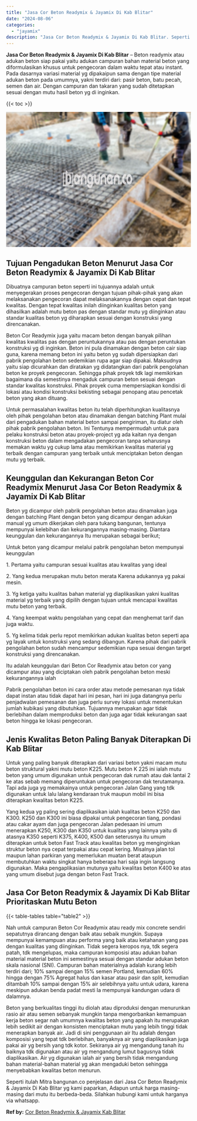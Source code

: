 ```yaml
---
title: "Jasa Cor Beton Readymix & Jayamix Di Kab Blitar"
date: "2024-08-06"
categories: 
  - "jayamix"
description: "Jasa Cor Beton Readymix & Jayamix Di Kab Blitar. Seperti itulah Mitra bangunan.co penjelasan dari Jasa Cor Beton Readymix & Jayamix Di Kab Blitar yg kami pap..."
---
```


**Jasa Cor Beton Readymix & Jayamix Di Kab Blitar** – Beton readymix atau adukan beton siap pakai yaitu adukan campuran bahan material beton yang diformulasikan khusus untuk pengecoran dalam waktu tepat atau instant. Pada dasarnya variasi material yg dipakaipun sama dengan tipe material adukan beton pada umumnya, yakni terdiri dari: pasir beton, batu pecah, semen dan air. Dengan campuran dan takaran yang sudah ditetapkan sesuai dengan mutu hasil beton yg di inginkan.

{{< toc >}}

![Jasa Cor Beton Readymix & Jayamix Di Kab Blitar](/images/jasa-cor-readymix-56.png)

## Tujuan Pengadukan Beton Menurut Jasa Cor Beton Readymix & Jayamix Di Kab Blitar

Dibuatnya campuran beton seperti ini tujuannya adalah untuk menyegerakan proses pengecoran dengan tujuan pihak-pihak yang akan melaksanakan pengecoran dapat melaksanakannya dengan cepat dan tepat kwalitas. Dengan tepat kwalitas inilah diinginkan kualitas beton yang dihasilkan adalah mutu beton pas dengan standar mutu yg diinginkan atau standar kualitas beton yg diharapkan sesuai dengan konstruksi yang direncanakan.

Beton Cor Readymix juga yaitu macam beton dengan banyak pilihan kwalitas kwalitas pas dengan peruntukannya atau pas dengan peruntukan konstruksi yg di inginkan. Beton ini pula dinamakan dengan beton cair siap guna, karena memang beton ini yaitu beton yg sudah dipersiapkan dari pabrik pengolahan beton sedemikian rupa agar siap dipakai. Maksudnya yaitu siap dicurahkan dan diratakan yg didatangkan dari pabrik pengolahan beton ke proyek pengecoran. Sehingga pihak proyek tdk lagi memikirkan bagaimana dia semestinya mengaduk campuran beton sesuai dengan standar kwalitas konstruksi. Pihak proyek cuma mempersiapkan kondisi di lokasi atau kondisi konstruksi bekisting sebagai penopang atau pencetak beton yang akan dituang.

Untuk permasalahan kwalitas beton itu telah diperhitungkan kualitasnya oleh pihak pengolahan beton atau dinamakan dengan batching Plant mulai dari pengadukan bahan material beton sampai pengiriman, itu diatur oleh pihak pabrik pengolahan beton. Ini Tentunya mempermudah untuk para pelaku konstruksi beton atau proyek-project yg ada kaitan nya dengan konstruksi beton dalam mengadakan pengecoran tanpa seharusnya memakan waktu yg cukup lama atau memikirkan kwalitas material yg terbaik dengan campuran yang terbaik untuk menciptakan beton dengan mutu yg terbaik.

## Keunggulan dan Kekurangan Beton Cor Readymix Menurut Jasa Cor Beton Readymix & Jayamix Di Kab Blitar

Beton yg dicampur oleh pabrik pengolahan beton atau dinamakan juga dengan batching Plant dengan beton yang dicampur dengan adukan manual yg umum dikerjakan oleh para tukang bangunan, tentunya mempunyai kelebihan dan kekurangannya masing-masing. Diantara keunggulan dan kekurangannya Itu merupakan sebagai berikut;

Untuk beton yang dicampur melalui pabrik pengolahan beton mempunyai keunggulan

1\. Pertama yaitu campuran sesuai kualitas atau kwalitas yang ideal

2\. Yang kedua merupakan mutu beton merata Karena adukannya yg pakai mesin.

3\. Yg ketiga yaitu kualitas bahan material yg diaplikasikan yakni kualitas material yg terbaik yang dipilih dengan tujuan untuk mencapai kwalitas mutu beton yang terbaik.

4\. Yang keempat waktu pengolahan yang cepat dan menghemat tarif dan juga waktu.

5\. Yg kelima tidak perlu repot memikirkan adukan kualitas beton seperti apa yg layak untuk konstruksi yang sedang dibangun. Karena pihak dari pabrik pengolahan beton sudah mencampur sedemikian rupa sesuai dengan target konstruksi yang direncanakan.

Itu adalah keunggulan dari Beton Cor Readymix atau beton cor yang dicampur atau yang diciptakan oleh pabrik pengolahan beton meski kekurangannya ialah

Pabrik pengolahan beton ini cara order atau metode pemesanan nya tidak dapat instan atau tidak dapat hari ini pesan, hari ini juga datangnya perlu penjadwalan pemesanan dan juga perlu survey lokasi untuk menentukan jumlah kubikasi yang dibutuhkan. Tujuannya merupakan agar tidak berlebihan dalam memproduksi beton dan juga agar tidak kekurangan saat beton hingga ke lokasi pengecoran.

## Jenis Kwalitas Beton Paling Banyak Diterapkan Di Kab Blitar

Untuk yang paling banyak diterapkan dari variasi beton yakni macam mutu beton struktural yakni mutu beton K225. Mutu beton K 225 ini ialah mutu beton yang umum digunakan untuk pengecoran dak rumah atau dak lantai 2 ke atas sebab memang diperuntukan untuk pengecoran dak terutamanya. Tapi ada juga yg memakainya untuk pengecoran Jalan Gang yang tdk digunakan untuk lalu lalang kendaraan truk maupun mobil ini bisa diterapkan kwalitas beton K225.

Yang kedua yg paling sering diaplikasikan ialah kualitas beton K250 dan K300. K250 dan K300 ini biasa dipakai untuk pengecoran tiang, pondasi atau cakar ayam dan juga pengecoran Jalan pedesaan ini umum menerapkan K250, K300 dan K350 untuk kualitas yang lainnya yaitu di atasnya K350 seperti K375, K400, K500 dan seterusnya itu umum diterapkan untuk beton Fast Track atau kwalitas beton yg menginginkan struktur beton nya cepat terpakai atau cepat kering. Misalnya jalan tol maupun lahan parkiran yang memerlukan muatan berat ataupun membutuhkan waktu singkat hanya beberapa hari saja ingin langsung digunakan. Maka pengaplikasian mutunya yaitu kwalitas beton K400 ke atas yang umum disebut juga dengan beton Fast Track.

## Jasa Cor Beton Readymix & Jayamix Di Kab Blitar Prioritaskan Mutu Beton

{{< table-tables table="table2" >}}

Nah untuk campuran Beton Cor Readymix atau ready mix concrete sendiri sepatutnya dirancang dengan baik atau sebaik mungkin. Supaya mempunyai kemampuan atau performa yang baik atau ketahanan yang pas dengan kualitas yang diinginkan. Tidak segera keropos nya, tdk segera patah, tdk mengelupas, maka campuran komposisi atau adukan bahan material material beton ini semestinya sesuai dengan standar adukan beton skala nasional (SNI). Campuran bahan materialnya adalah kurang lebih terdiri dari; 10% sampai dengan 15% semen Portland, kemudian 60% hingga dengan 75% Agregat halus dan kasar atau pasir dan split, kemudian ditambah 10% sampai dengan 15% air selebihnya yaitu untuk udara, karena meskipun adukan benda padat mesti Ia mempunyai kandungan udara di dalamnya.

Beton yang berkualitas tinggi itu diolah atau diproduksi dengan menurunkan rasio air atau semen sebanyak mungkin tanpa mengorbankan kemampuan kerja beton segar nah umumnya kwalitas beton yang apakah itu merupakan lebih sedikit air dengan konsisten menciptakan mutu yang lebih tinggi tidak menerapkan banyak air. Jadi di sini penggunaan air Itu adalah dengan komposisi yang tepat tdk berlebihan, banyaknya air yang diaplikasikan juga pakai air yg bersih yang tdk kotor. Sekiranya air yg mengandung tanah itu baiknya tdk digunakan atau air yg mengandung lumut bagusnya tidak diaplikasikan. Air yg digunakan ialah air yang bersih tidak mengandung bahan material-bahan material yg akan mengaduki beton sehingga menyebabkan kwalitas beton menurun.

Seperti itulah Mitra bangunan.co penjelasan dari Jasa Cor Beton Readymix & Jayamix Di Kab Blitar yg kami paparkan, Adapun untuk harga masing-masing dari mutu itu berbeda-beda. Silahkan hubungi kami untuk harganya via whatsapp.

**Ref by:** [Cor Beton Readymix & Jayamix Kab Blitar](https://id.wikipedia.org/wiki/Cor)
